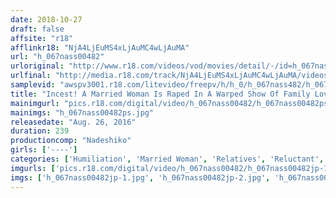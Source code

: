 ```yaml
---
date: 2018-10-27
draft: false
affsite: "r18"
afflinkr18: "NjA4LjEuMS4xLjAuMC4wLjAuMA"
url: "h_067nass00482"
urloriginal: "http://www.r18.com/videos/vod/movies/detail/-/id=h_067nass00482"
urlfinal: "http://media.r18.com/track/NjA4LjEuMS4xLjAuMC4wLjAuMA/videos/vod/movies/detail/-/id=h_067nass00482"
samplevid: "awspv3001.r18.com/litevideo/freepv/h/h_0/h_067nass482/h_067nass482_dmb_w.mp4"
title: "Incest! A Married Woman Is Raped In A Warped Show Of Family Love! A Married Woman Is Defiled By The Semen Of Her Father-In-Law, Her Big Brother-In-Law, And Her Little Brother-In-Law! 22 Ruined Ladies!!"
mainimgurl: "pics.r18.com/digital/video/h_067nass00482/h_067nass00482ps.jpg"
mainimgs: "h_067nass00482ps.jpg"
releasedate: "Aug. 26, 2016"
duration: 239
productioncomp: "Nadeshiko"
girls: ['----']
categories: ['Humiliation', 'Married Woman', 'Relatives', 'Reluctant', 'Cheating Wife', 'Over 4 Hours']
imgurls: ['pics.r18.com/digital/video/h_067nass00482/h_067nass00482jp-1.jpg', 'pics.r18.com/digital/video/h_067nass00482/h_067nass00482jp-2.jpg', 'pics.r18.com/digital/video/h_067nass00482/h_067nass00482jp-3.jpg', 'pics.r18.com/digital/video/h_067nass00482/h_067nass00482jp-4.jpg', 'pics.r18.com/digital/video/h_067nass00482/h_067nass00482jp-5.jpg', 'pics.r18.com/digital/video/h_067nass00482/h_067nass00482jp-6.jpg', 'pics.r18.com/digital/video/h_067nass00482/h_067nass00482jp-7.jpg', 'pics.r18.com/digital/video/h_067nass00482/h_067nass00482jp-8.jpg', 'pics.r18.com/digital/video/h_067nass00482/h_067nass00482jp-9.jpg', 'pics.r18.com/digital/video/h_067nass00482/h_067nass00482jp-10.jpg', 'pics.r18.com/digital/video/h_067nass00482/h_067nass00482jp-11.jpg', 'pics.r18.com/digital/video/h_067nass00482/h_067nass00482jp-12.jpg', 'pics.r18.com/digital/video/h_067nass00482/h_067nass00482jp-13.jpg', 'pics.r18.com/digital/video/h_067nass00482/h_067nass00482jp-14.jpg', 'pics.r18.com/digital/video/h_067nass00482/h_067nass00482jp-15.jpg', 'pics.r18.com/digital/video/h_067nass00482/h_067nass00482jp-16.jpg', 'pics.r18.com/digital/video/h_067nass00482/h_067nass00482jp-17.jpg', 'pics.r18.com/digital/video/h_067nass00482/h_067nass00482jp-18.jpg', 'pics.r18.com/digital/video/h_067nass00482/h_067nass00482jp-19.jpg', 'pics.r18.com/digital/video/h_067nass00482/h_067nass00482jp-20.jpg']
imgs: ['h_067nass00482jp-1.jpg', 'h_067nass00482jp-2.jpg', 'h_067nass00482jp-3.jpg', 'h_067nass00482jp-4.jpg', 'h_067nass00482jp-5.jpg', 'h_067nass00482jp-6.jpg', 'h_067nass00482jp-7.jpg', 'h_067nass00482jp-8.jpg', 'h_067nass00482jp-9.jpg', 'h_067nass00482jp-10.jpg', 'h_067nass00482jp-11.jpg', 'h_067nass00482jp-12.jpg', 'h_067nass00482jp-13.jpg', 'h_067nass00482jp-14.jpg', 'h_067nass00482jp-15.jpg', 'h_067nass00482jp-16.jpg', 'h_067nass00482jp-17.jpg', 'h_067nass00482jp-18.jpg', 'h_067nass00482jp-19.jpg', 'h_067nass00482jp-20.jpg']
---
```

